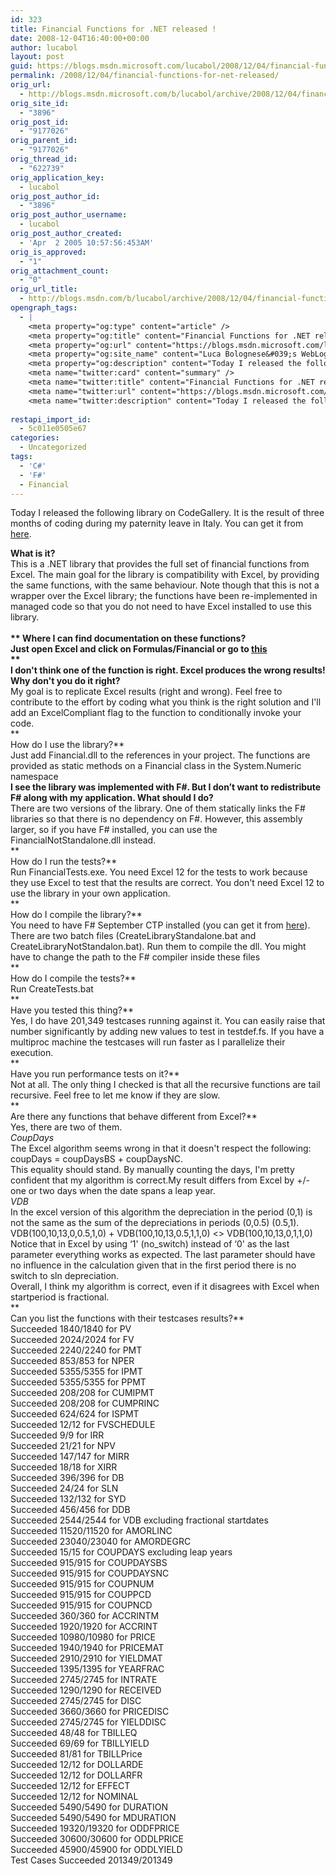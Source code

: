 ```yaml
---
id: 323
title: Financial Functions for .NET released !
date: 2008-12-04T16:40:00+00:00
author: lucabol
layout: post
guid: https://blogs.msdn.microsoft.com/lucabol/2008/12/04/financial-functions-for-net-released/
permalink: /2008/12/04/financial-functions-for-net-released/
orig_url:
  - http://blogs.msdn.microsoft.com/b/lucabol/archive/2008/12/04/financial-functions-for-net-released.aspx
orig_site_id:
  - "3896"
orig_post_id:
  - "9177026"
orig_parent_id:
  - "9177026"
orig_thread_id:
  - "622739"
orig_application_key:
  - lucabol
orig_post_author_id:
  - "3896"
orig_post_author_username:
  - lucabol
orig_post_author_created:
  - 'Apr  2 2005 10:57:56:453AM'
orig_is_approved:
  - "1"
orig_attachment_count:
  - "0"
orig_url_title:
  - http://blogs.msdn.com/b/lucabol/archive/2008/12/04/financial-functions-for-net-released.aspx
opengraph_tags:
  - |
    <meta property="og:type" content="article" />
    <meta property="og:title" content="Financial Functions for .NET released !" />
    <meta property="og:url" content="https://blogs.msdn.microsoft.com/lucabol/2008/12/04/financial-functions-for-net-released/" />
    <meta property="og:site_name" content="Luca Bolognese&#039;s WebLog" />
    <meta property="og:description" content="Today I released the following library on CodeGallery. It is the result of three months of coding during my paternity leave in Italy. You can get it from here. What is it? This is a .NET library that provides the full set of financial functions from Excel. The main goal for the library is compatibility..." />
    <meta name="twitter:card" content="summary" />
    <meta name="twitter:title" content="Financial Functions for .NET released !" />
    <meta name="twitter:url" content="https://blogs.msdn.microsoft.com/lucabol/2008/12/04/financial-functions-for-net-released/" />
    <meta name="twitter:description" content="Today I released the following library on CodeGallery. It is the result of three months of coding during my paternity leave in Italy. You can get it from here. What is it? This is a .NET library that provides the full set of financial functions from Excel. The main goal for the library is compatibility..." />
    
restapi_import_id:
  - 5c011e0505e67
categories:
  - Uncategorized
tags:
  - 'C#'
  - 'F#'
  - Financial
---
```

Today I released the following library on CodeGallery. It is the result of three months of coding during my paternity leave in Italy. You can get it from [here](http://code.msdn.microsoft.com/FinancialFunctions).

**What is it?**   
This is a .NET library that provides the full set of financial functions from Excel. The main goal for the library is compatibility with Excel, by providing the same functions, with the same behaviour. Note though that this is not a wrapper over the Excel library; the functions have been re-implemented in managed code so that you do not need to have Excel installed to use this library.&nbsp;  
**&nbsp;  
** **Where I can find documentation on these functions?**   
Just open Excel and click on Formulas/Financial or go to [this](http://office.microsoft.com/client/helppreview.aspx?AssetID=HP100791841033&ns=EXCEL&lcid=1033&CTT=3&Origin=HP100623561033)   
**  
I don't think one of the function is right. Excel produces the wrong results! Why don't you do it right?**   
My goal is to replicate Excel results (right and wrong). Feel free to contribute to the effort by coding what you think is the right solution and I'll add an ExcelCompliant flag to the function to conditionally invoke your code.   
**  
How do I use the library?**   
Just add Financial.dll to the references in your project. The functions are provided as static methods on a Financial class in the System.Numeric namespace   
**I see the library was implemented with F#. But I don’t want to redistribute F# along with my application. What should I do?**   
There are two versions of the library. One of them statically links the F# libraries so that there is no dependency on F#. However, this assembly larger, so if you have F# installed, you can use the FinancialNotStandalone.dll instead.   
**  
How do I run the tests?**   
Run FinancialTests.exe. You need Excel 12 for the tests to work because they use Excel to test that the results are correct. You don't need Excel 12 to use the library in your own application.   
**  
How do I compile the library?**   
You need to have F# September CTP installed (you can get it from [here](http://www.microsoft.com/downloads/details.aspx?FamilyID=61ad6924-93ad-48dc-8c67-60f7e7803d3c)). There are two batch files (CreateLibraryStandalone.bat and CreateLibraryNotStandalon.bat). Run them to compile the dll. You might have to change the path to the F# compiler inside these files   
**  
How do I compile the tests?**   
Run CreateTests.bat   
**  
Have you tested this thing?**   
Yes, I do have 201,349 testcases running against it. You can easily raise that number significantly by adding new values to test in testdef.fs. If you have a multiproc machine the testcases will run faster as I parallelize their execution.   
**  
Have you run performance tests on it?**   
Not at all. The only thing I checked is that all the recursive functions are tail recursive. Feel free to let me know if they are slow.   
**  
Are there any functions that behave different from Excel?**   
Yes, there are two of them.   
_CoupDays_   
The Excel algorithm seems wrong in that it doesn't respect the following:   
coupDays = coupDaysBS + coupDaysNC.   
This equality should stand. By manually counting the days, I'm pretty confident that my algorithm is correct.My result differs from Excel by +/- one or two days when the date spans a leap year.   
_VDB_   
In the excel version of this algorithm the depreciation in the period (0,1) is not the same as the sum of the depreciations in periods (0,0.5) (0.5,1).   
VDB(100,10,13,0,0.5,1,0) + VDB(100,10,13,0.5,1,1,0) <> VDB(100,10,13,0,1,1,0)   
Notice that in Excel by using &#8216;1' (no_switch) instead of &#8216;0' as the last parameter everything works as expected. The last parameter should have no influence in the calculation given that in the first period there is no switch to sln depreciation.   
Overall, I think my algorithm is correct, even if it disagrees with Excel when startperiod is fractional.   
**  
Can you list the functions with their testcases results?**   
Succeeded 1840/1840 for PV   
Succeeded 2024/2024 for FV   
Succeeded 2240/2240 for PMT   
Succeeded 853/853 for NPER   
Succeeded 5355/5355 for IPMT   
Succeeded 5355/5355 for PPMT   
Succeeded 208/208 for CUMIPMT   
Succeeded 208/208 for CUMPRINC   
Succeeded 624/624 for ISPMT   
Succeeded 12/12 for FVSCHEDULE   
Succeeded 9/9 for IRR   
Succeeded 21/21 for NPV   
Succeeded 147/147 for MIRR   
Succeeded 18/18 for XIRR   
Succeeded 396/396 for DB   
Succeeded 24/24 for SLN   
Succeeded 132/132 for SYD   
Succeeded 456/456 for DDB   
Succeeded 2544/2544 for VDB excluding fractional startdates   
Succeeded 11520/11520 for AMORLINC   
Succeeded 23040/23040 for AMORDEGRC   
Succeeded 15/15 for COUPDAYS excluding leap years   
Succeeded 915/915 for COUPDAYSBS   
Succeeded 915/915 for COUPDAYSNC   
Succeeded 915/915 for COUPNUM   
Succeeded 915/915 for COUPPCD   
Succeeded 915/915 for COUPNCD   
Succeeded 360/360 for ACCRINTM   
Succeeded 1920/1920 for ACCRINT   
Succeeded 10980/10980 for PRICE   
Succeeded 1940/1940 for PRICEMAT   
Succeeded 2910/2910 for YIELDMAT   
Succeeded 1395/1395 for YEARFRAC   
Succeeded 2745/2745 for INTRATE   
Succeeded 1290/1290 for RECEIVED   
Succeeded 2745/2745 for DISC   
Succeeded 3660/3660 for PRICEDISC   
Succeeded 2745/2745 for YIELDDISC   
Succeeded 48/48 for TBILLEQ   
Succeeded 69/69 for TBILLYIELD   
Succeeded 81/81 for TBILLPrice   
Succeeded 12/12 for DOLLARDE   
Succeeded 12/12 for DOLLARFR   
Succeeded 12/12 for EFFECT   
Succeeded 12/12 for NOMINAL   
Succeeded 5490/5490 for DURATION   
Succeeded 5490/5490 for MDURATION   
Succeeded 19320/19320 for ODDFPRICE   
Succeeded 30600/30600 for ODDLPRICE   
Succeeded 45900/45900 for ODDLYIELD   
Test Cases Succeeded 201349/201349